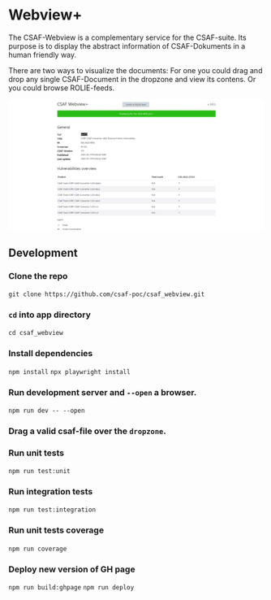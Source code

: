 <!--
 This file is Free Software under the MIT License
 without warranty, see README.md and LICENSES/MIT.txt for details.

 SPDX-License-Identifier: MIT

 SPDX-FileCopyrightText: 2023 German Federal Office for Information Security (BSI) <https://www.bsi.bund.de>
 Software-Engineering: 2023 Intevation GmbH <https://intevation.de
-->
# Webview+

The CSAF-Webview is a complementary service for the CSAF-suite. Its purpose is to display the abstract information of CSAF-Dokuments in a human friendly way.

There are two ways to visualize the documents: For one you could drag and drop any single CSAF-Document in the dropzone and view its contens. Or you could browse ROLIE-feeds.

![](docs/app.png)

## Development

### Clone the repo

```git clone https://github.com/csaf-poc/csaf_webview.git```

### `cd` into app directory

```cd csaf_webview```

### Install dependencies

```npm install```
```npx playwright install```

### Run development server and `--open` a browser.

```npm run dev -- --open```

### Drag a valid csaf-file over the `dropzone`.

### Run unit tests

```npm run test:unit```

### Run integration tests

```npm run test:integration```

### Run unit tests coverage

```npm run coverage```

### Deploy new version of GH page

```npm run build:ghpage```
```npm run deploy```
